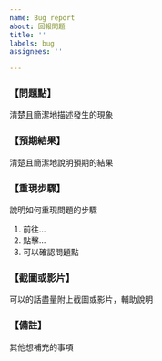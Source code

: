 ```yaml
---
name: Bug report
about: 回報問題
title: ''
labels: bug
assignees: ''

---
```


### 【問題點】

清楚且簡潔地描述發生的現象

### 【預期結果】

清楚且簡潔地說明預期的結果

### 【重現步驟】

說明如何重現問題的步驟
1. 前往...
2. 點擊...
3. 可以確認問題點

### 【截圖或影片】

可以的話盡量附上截圖或影片，輔助說明

### 【備註】

其他想補充的事項
